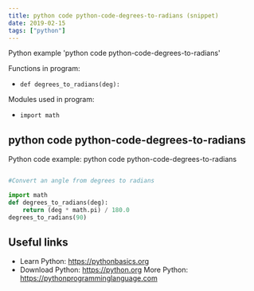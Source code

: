 ```yaml
---
title: python code python-code-degrees-to-radians (snippet)
date: 2019-02-15
tags: ["python"]
---
```

Python example 'python code python-code-degrees-to-radians'

Functions in program: 
* `def degrees_to_radians(deg):`

Modules used in program: 
* `import math`

## python code python-code-degrees-to-radians

Python code example: python code python-code-degrees-to-radians

```python

#Convert an angle from degrees to radians

import math
def degrees_to_radians(deg):
    return (deg * math.pi) / 180.0
degrees_to_radians(90)


```

## Useful links

- Learn Python: https://pythonbasics.org
- Download Python: https://python.org
More Python: https://pythonprogramminglanguage.com
